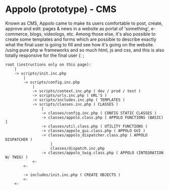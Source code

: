 <h1>Appolo (prototype) - CMS</h1>

Known as CMS, Appolo came to make its users comfortable to post, create, approve and edit: pages & news in a website as portal of 'something', e-commerce, blogs, videologs, etc. Among those else, it's also possible to create some templates and forms which are possible to describe exactly what the final user is going to fill and see how it's going on the website. /using pure php w frameworks and so much html, js and css, and this is also totally responsive for the final user (: ;

	root (instructions only on this page):
		|
		-> scripts/init.inc.php
			|
			-> scripts/config.inc.php
				|
				-> scripts/context.inc.php ( dev / prod / test )
				-> scripts/urls.inc.php ( URL'S )
				-> scripts/includes.inc.php ( TEMPLATES )
				-> scripts/classes.inc.php ( CLASSES )
					|
					-> classes/config.inc.php ( CONFIG STATIC CLASSES )
					-> classes/appolo.class.php [ APPOLO FUNCTIONS (BASIC) ]
					-> classes/util.class.php ( UTILITY FUNCTIONS )
					-> classes/appolo_gui.class.php ( APPOLO GUI )
					-> classes/appolo_dispatcher.class.php ( APPOLO DISPATCHER )
						|
						classes/dispatch.inc.php
					-> classes/appolo_twig.class.php ( APPOLO (INTEGRATION W/ TWIG) )
				<-
			<-

			-> includes/init.inc.php ( CREATE OBJECTS )
			<-
		<-
